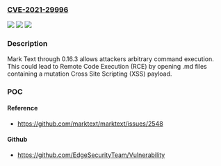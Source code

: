 ### [CVE-2021-29996](https://cve.mitre.org/cgi-bin/cvename.cgi?name=CVE-2021-29996)
![](https://img.shields.io/static/v1?label=Product&message=n%2Fa&color=blue)
![](https://img.shields.io/static/v1?label=Version&message=n%2Fa&color=blue)
![](https://img.shields.io/static/v1?label=Vulnerability&message=n%2Fa&color=brighgreen)

### Description

Mark Text through 0.16.3 allows attackers arbitrary command execution. This could lead to Remote Code Execution (RCE) by opening .md files containing a mutation Cross Site Scripting (XSS) payload.

### POC

#### Reference
- https://github.com/marktext/marktext/issues/2548

#### Github
- https://github.com/EdgeSecurityTeam/Vulnerability

